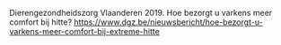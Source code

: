 Dierengezondheidszorg Vlaanderen 2019. Hoe bezorgt u varkens meer comfort bij hitte? https://www.dgz.be/nieuwsbericht/hoe-bezorgt-u-varkens-meer-comfort-bij-extreme-hitte 